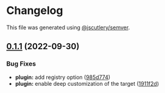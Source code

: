 # Changelog

This file was generated using [@jscutlery/semver](https://github.com/jscutlery/semver).

## [0.1.1](https://github.com/myndpm/open-source/compare/@myndpm/nx@0.1.0...@myndpm/nx@0.1.1) (2022-09-30)


### Bug Fixes

* **plugin:** add registry option ([985d774](https://github.com/myndpm/open-source/commit/985d7746f460c0c75f014aff2e54d0165ab3f0f1))
* **plugin:** enable deep customization of the target ([1911f2d](https://github.com/myndpm/open-source/commit/1911f2df03a63bff629e8ac531087d352b0b727e))
